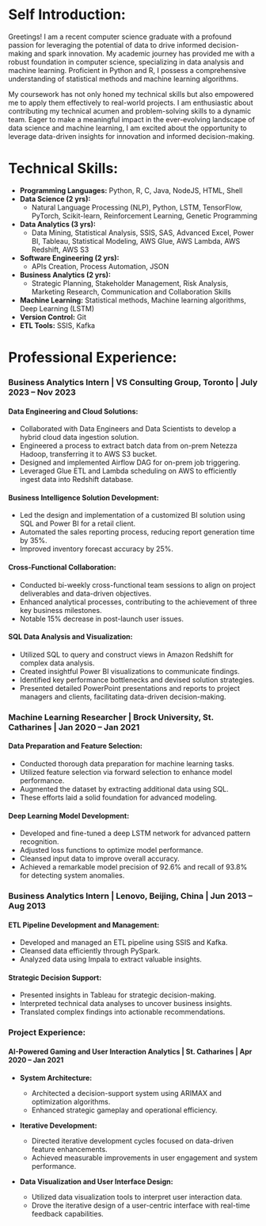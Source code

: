 # Self Introduction:

Greetings! I am a recent computer science graduate with a profound passion for leveraging the potential of data to drive informed decision-making and spark innovation. My academic journey has provided me with a robust foundation in computer science, specializing in data analysis and machine learning. Proficient in Python and R, I possess a comprehensive understanding of statistical methods and machine learning algorithms.

My coursework has not only honed my technical skills but also empowered me to apply them effectively to real-world projects. I am enthusiastic about contributing my technical acumen and problem-solving skills to a dynamic team. Eager to make a meaningful impact in the ever-evolving landscape of data science and machine learning, I am excited about the opportunity to leverage data-driven insights for innovation and informed decision-making.

# Technical Skills:

- **Programming Languages:** Python, R, C, Java, NodeJS, HTML, Shell
- **Data Science (2 yrs):**
  - Natural Language Processing (NLP), Python, LSTM, TensorFlow, PyTorch, Scikit-learn, Reinforcement Learning, Genetic Programming
- **Data Analytics (3 yrs):**
  - Data Mining, Statistical Analysis, SSIS, SAS, Advanced Excel, Power BI, Tableau, Statistical Modeling, AWS Glue, AWS Lambda, AWS Redshift, AWS S3
- **Software Engineering (2 yrs):**
  - APIs Creation, Process Automation, JSON
- **Business Analytics (2 yrs):**
  - Strategic Planning, Stakeholder Management, Risk Analysis, Marketing Research, Communication and Collaboration Skills
- **Machine Learning:** Statistical methods, Machine learning algorithms, Deep Learning (LSTM)
- **Version Control:** Git
- **ETL Tools:** SSIS, Kafka


# Professional Experience:

### Business Analytics Intern | VS Consulting Group, Toronto | July 2023 – Nov 2023

#### Data Engineering and Cloud Solutions:
- Collaborated with Data Engineers and Data Scientists to develop a hybrid cloud data ingestion solution.
- Engineered a process to extract batch data from on-prem Netezza Hadoop, transferring it to AWS S3 bucket.
- Designed and implemented Airflow DAG for on-prem job triggering.
- Leveraged Glue ETL and Lambda scheduling on AWS to efficiently ingest data into Redshift database.

#### Business Intelligence Solution Development:
- Led the design and implementation of a customized BI solution using SQL and Power BI for a retail client.
- Automated the sales reporting process, reducing report generation time by 35%.
- Improved inventory forecast accuracy by 25%.

#### Cross-Functional Collaboration:
- Conducted bi-weekly cross-functional team sessions to align on project deliverables and data-driven objectives.
- Enhanced analytical processes, contributing to the achievement of three key business milestones.
- Notable 15% decrease in post-launch user issues.

#### SQL Data Analysis and Visualization:
- Utilized SQL to query and construct views in Amazon Redshift for complex data analysis.
- Created insightful Power BI visualizations to communicate findings.
- Identified key performance bottlenecks and devised solution strategies.
- Presented detailed PowerPoint presentations and reports to project managers and clients, facilitating data-driven decision-making.

### Machine Learning Researcher | Brock University, St. Catharines | Jan 2020 – Jan 2021

#### Data Preparation and Feature Selection:
- Conducted thorough data preparation for machine learning tasks.
- Utilized feature selection via forward selection to enhance model performance.
- Augmented the dataset by extracting additional data using SQL.
- These efforts laid a solid foundation for advanced modeling.

#### Deep Learning Model Development:
- Developed and fine-tuned a deep LSTM network for advanced pattern recognition.
- Adjusted loss functions to optimize model performance.
- Cleansed input data to improve overall accuracy.
- Achieved a remarkable model precision of 92.6% and recall of 93.8% for detecting system anomalies.

### Business Analytics Intern | Lenovo, Beijing, China | Jun 2013 – Aug 2013

#### ETL Pipeline Development and Management:
- Developed and managed an ETL pipeline using SSIS and Kafka.
- Cleansed data efficiently through PySpark.
- Analyzed data using Impala to extract valuable insights.

#### Strategic Decision Support:
- Presented insights in Tableau for strategic decision-making.
- Interpreted technical data analyses to uncover business insights.
- Translated complex findings into actionable recommendations.

### Project Experience:

#### AI-Powered Gaming and User Interaction Analytics | St. Catharines | Apr 2020 – Jan 2021

- **System Architecture:**
  - Architected a decision-support system using ARIMAX and optimization algorithms.
  - Enhanced strategic gameplay and operational efficiency.

- **Iterative Development:**
  - Directed iterative development cycles focused on data-driven feature enhancements.
  - Achieved measurable improvements in user engagement and system performance.

- **Data Visualization and User Interface Design:**
  - Utilized data visualization tools to interpret user interaction data.
  - Drove the iterative design of a user-centric interface with real-time feedback capabilities.